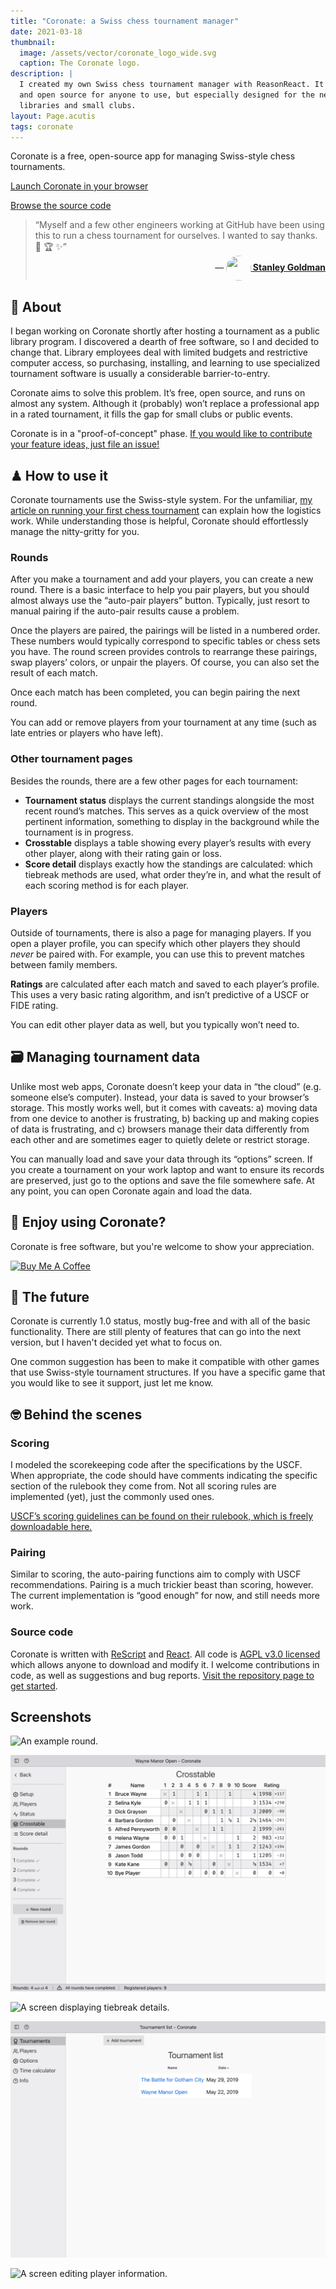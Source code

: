```yaml
---
title: "Coronate: a Swiss chess tournament manager"
date: 2021-03-18
thumbnail:
  image: /assets/vector/coronate_logo_wide.svg
  caption: The Coronate logo.
description: |
  I created my own Swiss chess tournament manager with ReasonReact. It's free
  and open source for anyone to use, but especially designed for the needs of
  libraries and small clubs.
layout: Page.acutis
tags: coronate
---
```

Coronate is a free, open-source app for managing Swiss-style chess
tournaments.

<p><div class="wp-block-button aligncenter download"><a class="button-link__link" href="https://johnridesa.bike/coronate/">Launch Coronate in your browser</a></div></p>

<p><div class="wp-block-button aligncenter download"><a class="button-link__link" href="https://github.com/johnridesabike/coronate">Browse the source code</a></div></p>

<blockquote
  class="has-large-font-size"
  style="margin-bottom: 2em;"
  cite="https://github.com/johnridesabike/coronate/issues/17#issue-815725499">
  <p style="margin-bottom: 0;">
    &ldquo;Myself and a few other engineers working at GitHub have been using
    this to run a chess tournament for ourselves. I wanted to say thanks. 🥇
    🏆 ✨&rdquo;
  </p>
  <p style="font-weight: 700; text-align: right; margin-top: 0;" class="has-small-font-size">
    &mdash;
    <a
      href="https://github.com/johnridesabike/coronate/issues/17#issue-815725499">
      <img
        src="/assets/images/coronate/StanleyGoldman-av.jpg"
        style="border-radius: 50%; vertical-align: middle;"
        height="40"
        width="40"
      />
      Stanley Goldman
    </a>
  </p>
</blockquote>

## 🧐 About

I began working on Coronate shortly after hosting a tournament as a public
library program. I discovered a dearth of free software, so I and decided to
change that. Library employees deal with limited budgets and restrictive
computer access, so purchasing, installing, and learning to use specialized
tournament software is usually a considerable barrier-to-entry.

Coronate aims to solve this problem. It’s free, open source, and runs on
almost any system. Although it (probably) won’t replace a professional app in
a rated tournament, it fills the gap for small clubs or public events.

Coronate is in a "proof-of-concept" phase. [If you would like to contribute
your feature ideas, just file an issue!][issues]

[issues]: https://github.com/johnridesabike/coronate/issues

## ♟ How to use it

Coronate tournaments use the Swiss-style system. For the unfamiliar, [my
article on running your first chess tournament][2] can explain how the
logistics work. While understanding those is helpful, Coronate should
effortlessly manage the nitty-gritty for you.

[2]: http://programminglibrarian.org/articles/your-library%E2%80%99s-first-chess-tournament-opening-endgame

### Rounds

After you make a tournament and add your players, you can create a new round.
There is a basic interface to help you pair players, but you should almost
always use the “auto-pair players” button. Typically, just resort to manual
pairing if the auto-pair results cause a problem.

Once the players are paired, the pairings will be listed in a numbered order.
These numbers would typically correspond to specific tables or chess sets you
have. The round screen provides controls to rearrange these pairings, swap
players’ colors, or unpair the players. Of course, you can also set the
result of each match.

Once each match has been completed, you can begin pairing the next round.

You can add or remove players from your tournament at any time (such as late
entries or players who have left).

### Other tournament pages

Besides the rounds, there are a few other pages for each tournament:

- **Tournament status** displays the current standings alongside the most
  recent round’s matches. This serves as a quick overview of the most
  pertinent information, something to display in the background while the
  tournament is in progress.
- **Crosstable** displays a table showing every player’s results with every
  other player, along with their rating gain or loss.
- **Score detail** displays exactly how the standings are calculated: which
  tiebreak methods are used, what order they’re in, and what the result of
  each scoring method is for each player.

### Players

Outside of tournaments, there is also a page for managing players. If you
open a player profile, you can specify which other players they should
*never* be paired with. For example, you can use this to prevent matches
between family members.

**Ratings** are calculated after each match and saved to each player’s
profile. This uses a very basic rating algorithm, and isn’t predictive of a
USCF or FIDE rating.

You can edit other player data as well, but you typically won’t need to.

## 🗃 Managing tournament data

Unlike most web apps, Coronate doesn’t keep your data in “the cloud” (e.g.
someone else’s computer). Instead, your data is saved to your browser’s
storage. This mostly works well, but it comes with caveats: a) moving data
from one device to another is frustrating, b) backing up and making copies of
data is frustrating, and c) browsers manage their data differently from each
other and are sometimes eager to quietly delete or restrict storage.

You can manually load and save your data through its “options” screen. If you
create a tournament on your work laptop and want to ensure its records are
preserved, just go to the options and save the file somewhere safe. At any
point, you can open Coronate again and load the data.

## 🥰 Enjoy using Coronate?

Coronate is free software, but you're welcome to show your appreciation.

<script
  type="text/javascript"
  src="https://cdnjs.buymeacoffee.com/1.0.0/button.prod.min.js"
  data-name="bmc-button"
  data-slug="johnridesabike"
  data-color="#FFDD00"
  data-emoji=""
  data-font="Cookie"
  data-text="Buy me a coffee"
  data-outline-color="#000000"
  data-font-color="#000000"
  data-coffee-color="#ffffff">
</script>
<noscript>
  <a 
    href="https://www.buymeacoffee.com/johnridesabike"
    target="_blank">
    <img
      src="https://cdn.buymeacoffee.com/buttons/v2/default-yellow.png"
      alt="Buy Me A Coffee"
      height="60"
      width="217"
      style="height: 60px !important;width: 217px !important;" />
  </a>
</noscript>

## 🌅 The future

Coronate is currently 1.0 status, mostly bug-free and with all of the basic
functionality. There are still plenty of features that can go into the next
version, but I haven't decided yet what to focus on.

One common suggestion has been to make it compatible with other games that
use Swiss-style tournament structures. If you have a specific game that you
would like to see it support, just let me know.

## 🤓 Behind the scenes

### Scoring

I modeled the scorekeeping code after the specifications by the USCF. When
appropriate, the code should have comments indicating the specific section of
the rulebook they come from. Not all scoring rules are implemented (yet),
just the commonly used ones.

[USCF’s scoring guidelines can be found on their rulebook, which is freely
downloadable here.](http://www.uschess.org/content/view/7752/369/)

### Pairing

Similar to scoring, the auto-pairing functions aim to comply with USCF
recommendations. Pairing is a much trickier beast than scoring, however. The
current implementation is “good enough” for now, and still needs more work.

### Source code

Coronate is written with [ReScript] and [React]. All code is [AGPL v3.0
licensed][license] which allows anyone to download and modify it. I welcome
contributions in code, as well as suggestions and bug reports. [Visit the
repository page to get started][repo].

[ReScript]: https://rescript-lang.org/
[React]: https://reactjs.org/
[license]: https://github.com/johnridesabike/coronate/blob/master/LICENSE
[repo]: https://github.com/johnridesabike/coronate/

## Screenshots

![An example round.](/assets/images/coronate/screenshot-round.png)

![The crosstable screen.](/assets/images/coronate/screenshot-crosstable.png)

![A screen displaying tiebreak details.](/assets/images/coronate/screenshot-score-detail.png)

![The tournament list screen.](/assets/images/coronate/screenshot-tourney-list.png)

![A screen editing player information.](/assets/images/coronate/screenshot-player-edit.png)

